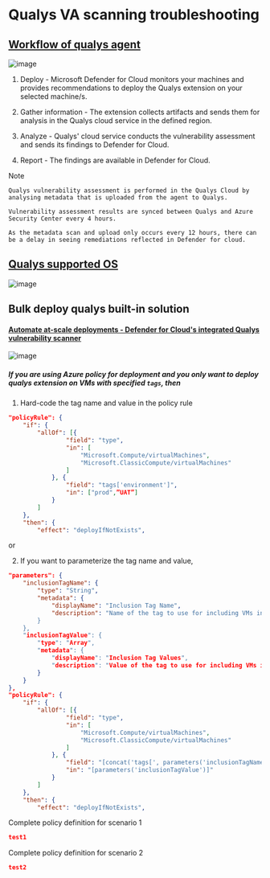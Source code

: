 # Qualys VA scanning troubleshooting

## [Workflow of qualys agent](https://learn.microsoft.com/en-us/azure/defender-for-cloud/deploy-vulnerability-assessment-vm)
![image](https://user-images.githubusercontent.com/96930989/212463315-f45920c2-7977-4350-9b55-985fe84b0931.png)

1. Deploy - Microsoft Defender for Cloud monitors your machines and provides recommendations to deploy the Qualys extension on your selected machine/s.

2. Gather information - The extension collects artifacts and sends them for analysis in the Qualys cloud service in the defined region.

3. Analyze - Qualys' cloud service conducts the vulnerability assessment and sends its findings to Defender for Cloud.

4. Report - The findings are available in Defender for Cloud.

Note
```
Qualys vulnerability assessment is performed in the Qualys Cloud by analysing metadata that is uploaded from the agent to Qualys.

Vulnerability assessment results are synced between Qualys and Azure Security Center every 4 hours. 

As the metadata scan and upload only occurs every 12 hours, there can be a delay in seeing remediations reflected in Defender for cloud.
```

## [Qualys supported OS](https://learn.microsoft.com/en-us/azure/defender-for-cloud/deploy-vulnerability-assessment-vm#why-does-my-machine-show-as-not-applicable-in-the-recommendation)

![image](https://user-images.githubusercontent.com/96930989/212463200-28dfd795-2b93-40e9-ab37-61e3161dc64d.png)


## Bulk deploy qualys built-in solution
#### [Automate at-scale deployments - Defender for Cloud's integrated Qualys vulnerability scanner](https://learn.microsoft.com/en-us/azure/defender-for-cloud/deploy-vulnerability-assessment-vm#automate-at-scale-deployments)
![image](https://user-images.githubusercontent.com/96930989/226186069-0fd15aa9-c321-4e4d-b20a-f6c1edd45e7f.png)

##### If you are using Azure policy for deployment and you only want to deploy qualys extension on VMs with specified `tags`, then
1. Hard-code the tag name and value in the policy rule
```json
"policyRule": {
    "if": {
        "allOf": [{
                "field": "type",
                "in": [
                    "Microsoft.Compute/virtualMachines",
                    "Microsoft.ClassicCompute/virtualMachines"
                ]
            }, {
                "field": "tags['environment']",
                "in": ["prod",”UAT”]
            }
        ]
    },
    "then": {
        "effect": "deployIfNotExists",
```

or

2. If you want to parameterize the tag name and value,
```json
"parameters": {
    "inclusionTagName": {
        "type": "String",
        "metadata": {
            "displayName": "Inclusion Tag Name",
            "description": "Name of the tag to use for including VMs in the scope of this policy. 
        }
    },
    "inclusionTagValue": {
        "type": "Array",
        "metadata": {
            "displayName": "Inclusion Tag Values",
            "description": "Value of the tag to use for including VMs in the scope of this policy. 
        }
    }
},
"policyRule": {
    "if": {
        "allOf": [{
                "field": "type",
                "in": [
                    "Microsoft.Compute/virtualMachines",
                    "Microsoft.ClassicCompute/virtualMachines"
                ]
            }, {
                "field": "[concat('tags[', parameters('inclusionTagName'), ']')]",
                "in": "[parameters('inclusionTagValue')]"
            }
        ]
    },
    "then": {
        "effect": "deployIfNotExists",
```

Complete policy definition for scenario 1
```json
test1
```

Complete policy definition for scenario 2
```json
test2
```
